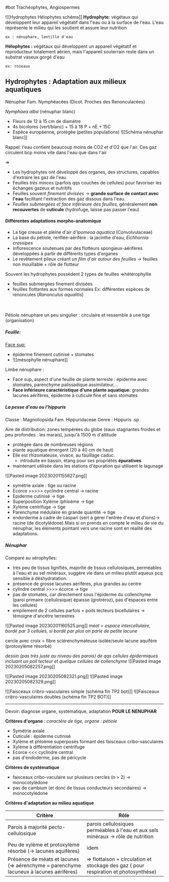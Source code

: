#bot
Trachéophytes, Angiospermes

![[Hydrophytes Hélophytes schéma]]
**Hydrophyte**: végétaux qui développent leur appareil végétatif dans l'eau ou à la surface de l'eau. L'eau représente le milieu qui les soutient et assure leur nutrition

	ex : nénuphare, lentille d'eau

**Hélophytes :** végétaux qui développent un appareil végétatif et reproducteur totalement aérien, mais l'appareil souterrain reste dans un substrat vaseux gorgé d'eau

	ex: roseaux

## Hydrophytes : Adaptation aux milieux aquatiques

Nénuphar
Fam. Nymphéacées (Dicot. Proches des Renonculacées)

*Nymphaea alba* (nénuphar blanc)
- Fleurs de 12 à 15 cm de diamètre
- 4s bicolores (vert/blanc) + 15 à 18 P + nE + 15C
- Espèce européenne, protégée (petites populations)
![[Schéma nénuphar blanc]]

Rappel: l'eau contient beaucoup moins de CO2 et d'O2 que l'air.
Ces gaz circulent bcp moins vite dans l'eau que dans l'air

=> 
- Les hydrophytes ont développé des organes, des structures, capables d'extraire les gaz de l'eau
- Feuilles *très minces* (parfois qqs couches de cellules) pour favoriser les échanges gazeux et nutritifs
- Feuilles souvent *finement divisées* -> **grande surface de contact avec l'eau** facilitant l'extraction des gaz dissous dans l'eau.
- *Feuilles submergées et face inférieure des feuilles,* généralement **non recouvertes** de **cuticule** (hydrofuge, laisse pas passer l'eau)

#### Différentes adaptations morpho-anatomique

- La tige creuse et pleine d'air d'*Ipomeoa aquatica* (Convolvulaceae)
- La base du pétiole, renflée-aérifère : la jacinthe d'eau, *Eichhornia crassipes*
- Inflorescence soutenues par des flotteurs spongieux-aérifères développées à partir de différents types d'organes 
- Le revêtement pileux créant *un film d'air autour des feuilles* -> feuilles non mouillable + rôle de flotteur

Souvent les hydrophytes possèdent 2 types de feuilles =>hétérophyllie
- feuilles submergées finement divisées
- feuilles flottantes aux formes normales 
	Ex: différentes espèces de renoncules (*Ranonculus aqualitis*)
<br>
<br>
Pétiole nénuphare un peu singulier : circulaire et ressemble à une tige (organisation)

##### Feuille:
<u>Face sup:</u>
- épiderme finement cutinisé + stomates 
-  ![[mésophylle nénuphare]]

Limbe nénuphare :
- Face sup, aspect d'une feuille de plante terreste : épiderme avec stomates, parenchyme palissadique assimilateur,...
- **Face inférieure caractéristique d'une plante aquatique:** grandes lacunes aérifères, épiderme à cuticule fine et sans stomates 




##### La pesse d'eau ou l'hippuris

Classe : Magnoliopsida
Fam. Hippuridaceae
Genre : Hippuris .sp

Aire de distribution: zones tempérées du globe (eaux stagnantes froides et peu profondes : les marais), jusqu'à 1500 m d'altitude

- protégée dans de nombreuses régions
- plante aquatique émergent (20 à 40 cm de haut)
- Elle est rhizomateuse, vivace, au fauillage caduc.
	- introduite en bassin, étang pour ses propriétés **épuratives**
- maintenant utilisée dans les stations d'épuration qui utilisent le lagunage


![[Pasted image 20230201155827.png]]
- symétrie axiale : tige ou racine
- Ecorce >>>>> cyclindre central -> racine
- Epiderme cutinisé -> tige
- Superposition Xylème /phloème -> tige
- Xylème centrifuge -> tige
- Parenchyme médulaire en grande quantité -> tige 
- endorderme à cadre de caspari (sert à gérer l'entrée d'eau et d'ions)-> racine (de dicotylédone)
Mais si on prends en compte le milieu de vie du nénuphar, les éléments pointant vers une racine sont en réalité des adaptations.

##### Nénuphar 
Comparé au xérophylles:
- très peu de tissus lignifiés, majorité de tissus cellulosiques, perméables à l'eau et au sel minéraux, suggère vie dans un milieu plutôt aqueux pcq sensible à déshydratation.
- présence de grosse lacunes aérifères, plus grandes au centre
- cylindre central >>>> écorce -> tige
- pas de stomates, car directement sous l'épiderme du collenchyme (paroi primaire (cellulosique) épaisse (grotréroz), pas d'espaces entre les cellules)
- empilement de 2 cellules parfois = poils tecteurs bicellulaires -> témoigne d'ancêtre terrestres

![[Pasted image 20230201160525.png]]
*méat = espace intercellulaire, bordé par 3 cellules, si bordé par plus on parle de petite lacune*

cercle avec croix = fibre sclérenchymateuse isolée/seule 
lacune aquifère (protoxylème résorbé)

*dessin (pas très juste au niveau des parois) de qqs cellules épidermiques incluant un poil tecteur et quelque cellules de collenchyme*
![[Pasted image 20230205082257.png]]

![[Pasted image 20230205082321.png]]
![[Pasted image 20230205082329.png]]



![[Faisceaux cribro-vasculaires simple (schéma fin TP2 bot)]]
![[Faisceaux cribro-vasculaires doubles (schéma fin TP2 BOT)]]
____
Devoir: diagnose organe, systématique, adaptation
**POUR LE NENUPHAR**

**Critères d'organe** : *caractère de tige, organe : pétiole*
- Symétrie axiale
- Cuticule : épiderme cutinisé
- Xylème et phloème superposés formant des faisceaux cribo-vasculaires
- Xylème à différentiation centrifuge
- Ecorce <<< cyclindre central
- pas d'endoderme, pas de péricycle

**Critères de systématique**
- faisceaux cribo-vaculaire sur plusieurs cercles (n > 2) -> monocotylédone
- pas de cambium (et donc de tissus conducteurs secondaires) -> monocotylédone

**Critères d'adaptation au milieu aquatique**

| Critère                                                                                | Rôle |
| -------------------------------------------------------------------------------------- | ---- |
| Parois à majorité pecto-cellulosique                                                   | parois cellulosiques perméables à l'eau et aux sels minéraux -> rôle de nutrition |
| Peu de xylème et protoxylème résorbé (-> lacunes aquifères) |  idem    |
| Présence de méats et lacunes (=> aérenchyme = parenchyme lacuneux à lacunes aérifères)     | => flottaison + circulation et stockage des gaz ( pour respiration et photosynthèse)     |

